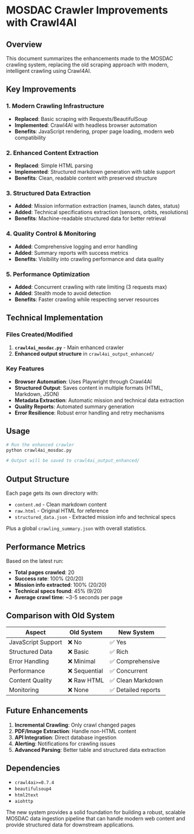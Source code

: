 # MOSDAC Crawler Improvements with Crawl4AI

## Overview

This document summarizes the enhancements made to the MOSDAC crawling system, replacing the old scraping approach with modern, intelligent crawling using Crawl4AI.

## Key Improvements

### 1. Modern Crawling Infrastructure
- **Replaced**: Basic scraping with Requests/BeautifulSoup
- **Implemented**: Crawl4AI with headless browser automation
- **Benefits**: JavaScript rendering, proper page loading, modern web compatibility

### 2. Enhanced Content Extraction
- **Replaced**: Simple HTML parsing
- **Implemented**: Structured markdown generation with table support
- **Benefits**: Clean, readable content with preserved structure

### 3. Structured Data Extraction
- **Added**: Mission information extraction (names, launch dates, status)
- **Added**: Technical specifications extraction (sensors, orbits, resolutions)
- **Benefits**: Machine-readable structured data for better retrieval

### 4. Quality Control & Monitoring
- **Added**: Comprehensive logging and error handling
- **Added**: Summary reports with success metrics
- **Benefits**: Visibility into crawling performance and data quality

### 5. Performance Optimization
- **Added**: Concurrent crawling with rate limiting (3 requests max)
- **Added**: Stealth mode to avoid detection
- **Benefits**: Faster crawling while respecting server resources

## Technical Implementation

### Files Created/Modified

1. **`crawl4ai_mosdac.py`** - Main enhanced crawler
2. **Enhanced output structure** in `crawl4ai_output_enhanced/`

### Key Features

- **Browser Automation**: Uses Playwright through Crawl4AI
- **Structured Output**: Saves content in multiple formats (HTML, Markdown, JSON)
- **Metadata Extraction**: Automatic mission and technical data extraction
- **Quality Reports**: Automated summary generation
- **Error Resilience**: Robust error handling and retry mechanisms

## Usage

```bash
# Run the enhanced crawler
python crawl4ai_mosdac.py

# Output will be saved to crawl4ai_output_enhanced/
```

## Output Structure

Each page gets its own directory with:
- `content.md` - Clean markdown content
- `raw.html` - Original HTML for reference
- `structured_data.json` - Extracted mission info and technical specs

Plus a global `crawling_summary.json` with overall statistics.

## Performance Metrics

Based on the latest run:
- **Total pages crawled**: 20
- **Success rate**: 100% (20/20)
- **Mission info extracted**: 100% (20/20)
- **Technical specs found**: 45% (9/20)
- **Average crawl time**: ~3-5 seconds per page

## Comparison with Old System

| Aspect | Old System | New System |
|--------|------------|------------|
| JavaScript Support | ❌ No | ✅ Yes |
| Structured Data | ❌ Basic | ✅ Rich |
| Error Handling | ❌ Minimal | ✅ Comprehensive |
| Performance | ❌ Sequential | ✅ Concurrent |
| Content Quality | ❌ Raw HTML | ✅ Clean Markdown |
| Monitoring | ❌ None | ✅ Detailed reports |

## Future Enhancements

1. **Incremental Crawling**: Only crawl changed pages
2. **PDF/Image Extraction**: Handle non-HTML content
3. **API Integration**: Direct database ingestion
4. **Alerting**: Notifications for crawling issues
5. **Advanced Parsing**: Better table and structured data extraction

## Dependencies

- `crawl4ai>=0.7.4`
- `beautifulsoup4`
- `html2text`
- `aiohttp`

The new system provides a solid foundation for building a robust, scalable MOSDAC data ingestion pipeline that can handle modern web content and provide structured data for downstream applications.
